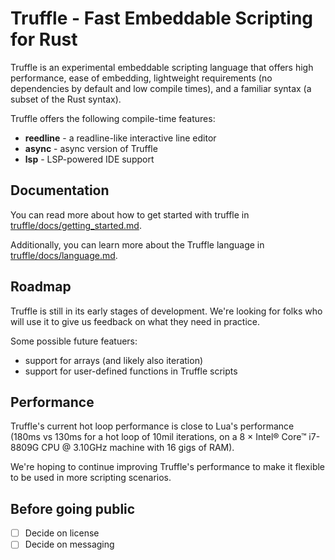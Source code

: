 # Truffle - Fast Embeddable Scripting for Rust

Truffle is an experimental embeddable scripting language that offers high performance, ease of embedding, lightweight requirements (no dependencies by default and low compile times), and a familiar syntax (a subset of the Rust syntax).

Truffle offers the following compile-time features:

- **reedline** - a readline-like interactive line editor
- **async** - async version of Truffle
- **lsp** - LSP-powered IDE support

## Documentation

You can read more about how to get started with truffle in [truffle/docs/getting_started.md](truffle/docs/getting_started.md).

Additionally, you can learn more about the Truffle language in [truffle/docs/language.md](truffle/docs/language.md).

## Roadmap

Truffle is still in its early stages of development. We're looking for folks who will use it to give us feedback on what they need in practice.

Some possible future featuers:

- support for arrays (and likely also iteration)
- support for user-defined functions in Truffle scripts

## Performance

Truffle's current hot loop performance is close to Lua's performance (180ms vs 130ms for a hot loop of 10mil iterations, on a 8 × Intel® Core™ i7-8809G CPU @ 3.10GHz machine with 16 gigs of RAM).

We're hoping to continue improving Truffle's performance to make it flexible to be used in more scripting scenarios.

## Before going public

- [ ] Decide on license
- [ ] Decide on messaging
